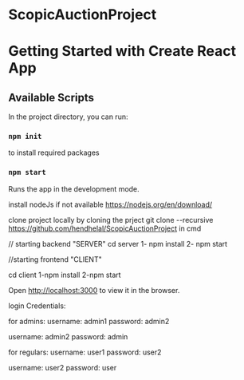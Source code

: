 # ScopicAuctionProject

# Getting Started with Create React App

## Available Scripts

In the project directory, you can run:
### `npm init`
to install required packages

### `npm start`
Runs the app in the development mode.


install nodeJs if not available
https://nodejs.org/en/download/

clone project locally by cloning the prject
git clone --recursive  https://github.com/hendhelal/ScopicAuctionProject in cmd

// starting backend "SERVER"
cd server
1- npm install
2- npm start

//starting frontend "CLIENT"

cd client
1-npm install
2-npm start

Open [http://localhost:3000](http://localhost:3000) to view it in the browser.

login Credentials:

for admins:
username: admin1
password: admin2

username: admin2
password: admin


for regulars:
username: user1
password: user2

username: user2
password: user




